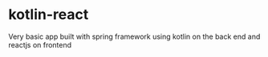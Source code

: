 # kotlin-react
Very basic app built with spring framework using kotlin on the back end and reactjs on frontend
